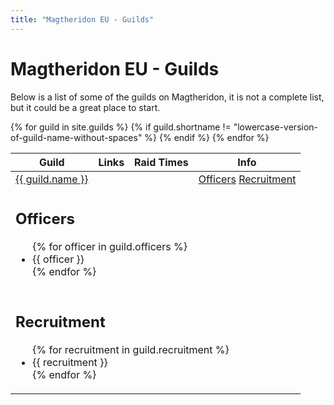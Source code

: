 ```yaml
---
title: "Magtheridon EU - Guilds"
---
```


# Magtheridon EU - Guilds

Below is a list of some of the guilds on Magtheridon, it is not a complete list, but it could be a great place to start.

<table class="table">
<thead>
  <tr>
    <th>Guild</th>
    <th>Links</th>
    <th>Raid Times</th>
    <th>Info</th>
  </tr>
</thead>
<tbody>
{% for guild in site.guilds %}
{% if guild.shortname != "lowercase-version-of-guild-name-without-spaces" %}
<tr>
  <td><a href="{{ guild.website }}" target="_blank">{{ guild.name }}</a></td>
  
  <!-- More info buttons -->
  <td></td>
  <td></td>
  <td>
      <a class="btn btn-xs btn-primary pull-right" role="button" data-toggle="collapse" href="#{{ guild.shortname }}officers" aria-expanded="false" aria-controls="{{ guild.shortname }}officers">Officers</a>
      <a class="btn btn-xs btn-primary pull-right" role="button" data-toggle="collapse" href="#{{ guild.shortname }}recruitment" aria-expanded="false" aria-controls="{{ guild.shortname }}recruitment">Recruitment</a>
 </td>
</tr>
<tr class="collapse" id="{{ guild.shortname }}officers">
  <td colspan="4">
    <div class="well">
    <h2>Officers</h2>
    <ul>
    {% for officer in guild.officers %}
    <li>{{ officer }}</li>
    {% endfor %}
    </ul>
  </div>
  </td>
</tr>
<tr class="collapse" id="{{ guild.shortname }}recruitment">
  <td colspan="4">
    <div class="well">
    <h2>Recruitment</h2>
    <ul>
    {% for recruitment in guild.recruitment %}
    <li>{{ recruitment }}</li>
    {% endfor %}
    </ul>
  </div>
  </td>
</tr>
{% endif %}
{% endfor %}
</tbody>
</table>
